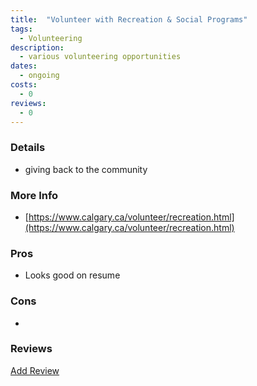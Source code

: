 ```yaml
---
title:  "Volunteer with Recreation & Social Programs"
tags: 
  - Volunteering
description:
  - various volunteering opportunities
dates:
  - ongoing
costs:
  - 0
reviews:
  - 0
---
```


### Details
-  giving back to the community 

### More Info
- [https://www.calgary.ca/volunteer/recreation.html](https://www.calgary.ca/volunteer/recreation.html)

### Pros
- Looks good on resume

### Cons
- 

### Reviews
<div markdown="0"><a href="{{site.baseurl}}/contact" class="btn">Add Review</a></div>